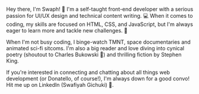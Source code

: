 Hey there, I'm Swaph! 👋 I'm a self-taught front-end developer with a serious passion for UI/UX design and technical content writing. 💻 When it comes to coding, my skills are focused on HTML, CSS, and JavaScript, but I'm always eager to learn more and tackle new challenges. 🚀

When I'm not busy coding, I binge-watch TMNT, space documentaries and animated sci-fi sitcoms. I'm also a big reader and love diving into cynical poetry (shoutout to Charles Bukowski 🙌) and thrilling fiction by Stephen King.

If you're interested in connecting and chatting about all things web development (or Donatello, of course!), I'm always down for a good convo! Hit me up on LinkedIn (Swafiyah Gichuki) 🤝.

<!---
Swaph/Swaph is a ✨ special ✨ repository because its `README.md` (this file) appears on your GitHub profile.
You can click the Preview link to take a look at your changes.
--->
